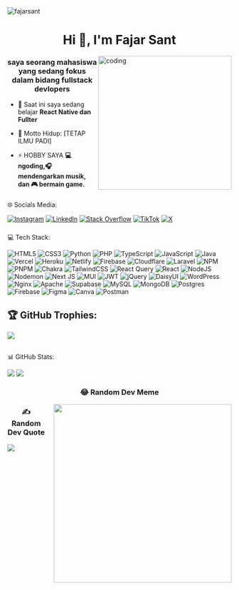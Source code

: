 <div align="left"> 
  <img src="https://komarev.com/ghpvc/?username=fajarsant&label=Profile%20views&color=0e75b6&style=flat" alt="fajarsant" /> 
</div>
<h1 align="center">Hi 👋, I'm Fajar Sant</h1>
 <img alt="coding" width="300" src="https://cdn.dribbble.com/users/1059583/screenshots/4171367/media/5c8264a20b247115b68e6c2f4c97d5e6.gif" align="right" />
 
<div align="left">
  <h3 align="center">saya seorang mahasiswa yang sedang fokus dalam bidang fullstack devlopers</h3>
  
- 🌱 Saat ini saya sedang belajar **React Native dan Fullter**

- 📄 Motto Hidup: [TETAP ILMU PADI]

- ⚡ HOBBY SAYA **💻 ngoding,🎧 mendengarkan musik, dan 🎮 bermain game.**
</div>


###
🌐 Socials Media:

[![Instagram](https://img.shields.io/badge/Instagram-%23E4405F.svg?logo=Instagram&logoColor=white)](https://instagram.com/fajarsantf)
[![LinkedIn](https://img.shields.io/badge/LinkedIn-%230077B5.svg?logo=linkedin&logoColor=white)](https://linkedin.com/in/fajar-santoso-a33b50277)
[![Stack Overflow](https://img.shields.io/badge/-Stackoverflow-FE7A16?logo=stack-overflow&logoColor=white)](https://stackoverflow.com/users/23607017)
[![TikTok](https://img.shields.io/badge/TikTok-%23000000.svg?logo=TikTok&logoColor=white)](https://tiktok.com/@shinxyc)
[![X](https://img.shields.io/badge/X-black.svg?logo=X&logoColor=white)](https://x.com/Fajarsant)

###

💻 Tech Stack:

![HTML5](https://img.shields.io/badge/html5-%23E34F26.svg?style=plastic&logo=html5&logoColor=white)
![CSS3](https://img.shields.io/badge/css3-%231572B6.svg?style=plastic&logo=css3&logoColor=white)
![Python](https://img.shields.io/badge/python-3670A0?style=plastic&logo=python&logoColor=ffdd54)
![PHP](https://img.shields.io/badge/php-%23777BB4.svg?style=plastic&logo=php&logoColor=white)
![TypeScript](https://img.shields.io/badge/typescript-%23007ACC.svg?style=plastic&logo=typescript&logoColor=white)
![JavaScript](https://img.shields.io/badge/javascript-%23323330.svg?style=plastic&logo=javascript&logoColor=%23F7DF1E)
![Java](https://img.shields.io/badge/java-%23ED8B00.svg?style=plastic&logo=openjdk&logoColor=white)
![Vercel](https://img.shields.io/badge/vercel-%23000000.svg?style=plastic&logo=vercel&logoColor=white)
![Heroku](https://img.shields.io/badge/heroku-%23430098.svg?style=plastic&logo=heroku&logoColor=white)
![Netlify](https://img.shields.io/badge/netlify-%23000000.svg?style=plastic&logo=netlify&logoColor=#00C7B7)
![Firebase](https://img.shields.io/badge/firebase-%23039BE5.svg?style=plastic&logo=firebase)
![Cloudflare](https://img.shields.io/badge/Cloudflare-F38020?style=plastic&logo=Cloudflare&logoColor=white)
![Laravel](https://img.shields.io/badge/laravel-%23FF2D20.svg?style=plastic&logo=laravel&logoColor=white)
![NPM](https://img.shields.io/badge/NPM-%23CB3837.svg?style=plastic&logo=npm&logoColor=white)
![PNPM](https://img.shields.io/badge/pnpm-%234a4a4a.svg?style=plastic&logo=pnpm&logoColor=f69220)
![Chakra](https://img.shields.io/badge/chakra-%234ED1C5.svg?style=plastic&logo=chakraui&logoColor=white)
![TailwindCSS](https://img.shields.io/badge/tailwindcss-%2338B2AC.svg?style=plastic&logo=tailwind-css&logoColor=white)
![React Query](https://img.shields.io/badge/-React%20Query-FF4154?style=plastic&logo=react%20query&logoColor=white)
![React](https://img.shields.io/badge/react-%2320232a.svg?style=plastic&logo=react&logoColor=%2361DAFB)
![NodeJS](https://img.shields.io/badge/node.js-6DA55F?style=plastic&logo=node.js&logoColor=white)
![Nodemon](https://img.shields.io/badge/NODEMON-%23323330.svg?style=plastic&logo=nodemon&logoColor=%BBDEAD)
![Next JS](https://img.shields.io/badge/Next-black?style=plastic&logo=next.js&logoColor=white)
![MUI](https://img.shields.io/badge/MUI-%230081CB.svg?style=plastic&logo=mui&logoColor=white)
![JWT](https://img.shields.io/badge/JWT-black?style=plastic&logo=JSON%20web%20tokens)
![jQuery](https://img.shields.io/badge/jquery-%230769AD.svg?style=plastic&logo=jquery&logoColor=white)
![DaisyUI](https://img.shields.io/badge/daisyui-5A0EF8?style=plastic&logo=daisyui&logoColor=white)
![WordPress](https://img.shields.io/badge/WordPress-%23117AC9.svg?style=plastic&logo=WordPress&logoColor=white)
![Nginx](https://img.shields.io/badge/nginx-%23009639.svg?style=plastic&logo=nginx&logoColor=white)
![Apache](https://img.shields.io/badge/apache-%23D42029.svg?style=plastic&logo=apache&logoColor=white)
![Supabase](https://img.shields.io/badge/Supabase-3ECF8E?style=plastic&logo=supabase&logoColor=white)
![MySQL](https://img.shields.io/badge/mysql-%2300000f.svg?style=plastic&logo=mysql&logoColor=white)
![MongoDB](https://img.shields.io/badge/MongoDB-%234ea94b.svg?style=plastic&logo=mongodb&logoColor=white)
![Postgres](https://img.shields.io/badge/postgres-%23316192.svg?style=plastic&logo=postgresql&logoColor=white)
![Firebase](https://img.shields.io/badge/Firebase-039BE5?style=plastic&logo=Firebase&logoColor=white)
![Figma](https://img.shields.io/badge/figma-%23F24E1E.svg?style=plastic&logo=figma&logoColor=white)
![Canva](https://img.shields.io/badge/Canva-%2300C4CC.svg?style=plastic&logo=Canva&logoColor=white)
![Postman](https://img.shields.io/badge/Postman-FF6C37?style=plastic&logo=postman&logoColor=white)


## 🏆 GitHub Trophies:
![](https://github-profile-trophy.vercel.app/?username=FajarSant&theme=dracula&no-frame=false&no-bg=false&margin-w=4)
##
📊 GitHub Stats:

![](https://github-readme-streak-stats.herokuapp.com/?user=FajarSant&theme=dark&hide_border=false)
![](https://github-readme-stats.vercel.app/api/top-langs/?username=FajarSant&theme=dark&hide_border=false&include_all_commits=false&count_private=false&layout=compact)


<div align="center">
  <h3>😂 Random Dev Meme</h3>
  <img src="https://randommeme-five.vercel.app/" style="float: right; height: 400px; margin-left: 20px;" />
  <h3>✍️ Random Dev Quote</h3>
  <img src="https://quotes-github-readme.vercel.app/api?type=vertical&theme=radical" style="float: left;" />
</div>
